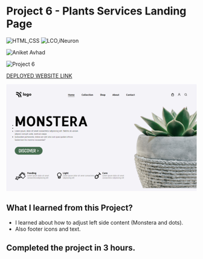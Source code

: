 # Project 6 - Plants Services Landing Page

![HTML,CSS](https://img.shields.io/badge/HTML-CSS-red?style=for-the-badge)  ![LCO,iNeuron](https://img.shields.io/badge/LCO-iNeuron-orange?style=for-the-badge)

![Aniket Avhad](https://img.shields.io/badge/-Aniket%20Avhad-lightgrey?style=for-the-badge)

![Project 6](https://img.shields.io/badge/Project-6-brightgreen?style=for-the-badge) 

[DEPLOYED WEBSITE LINK](https://fsbproject6.netlify.app/)



![P6](./P6.png)

## What I learned from this Project?

- I learned about how to adjust left side content (Monstera and dots).
- Also footer icons and text.

## Completed the project in **3 hours**.